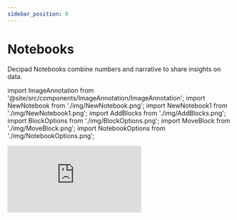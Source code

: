 ```yaml
---
sidebar_position: 0
---
```


# Notebooks

Decipad Notebooks combine numbers and narrative to share insights on data.

import ImageAnnotation from '@site/src/components/ImageAnnotation/ImageAnnotation';
import NewNotebook from './img/NewNotebook.png';
import NewNotebook1 from './img/NewNotebook1.png';
import AddBlocks from './img/AddBlocks.png';
import BlockOptions from './img/BlockOptions.png';
import MoveBlock from './img/MoveBlock.png';
import NotebookOptions from './img/NotebookOptions.png';

 <div style={{position: 'relative', paddingBottom: '59.01639344262295%', height: 0}}>
   <iframe src="https://www.loom.com/embed/e18301fb8aa748eca8f7be0ce38c9e6a?sid=726a1216-91e3-4c61-9f55-8190c2ffa632" frameBorder={0} webkitallowfullscreen mozallowfullscreen allowFullScreen style={{position: 'absolute', top: 0, left: 0, width: '100%', height: '100%'}} />
 </div>

## Notebook Features

import {
newNotebookBadge,
GridContainer,
Card,
} from '@site/src/components/GalleryCards';

<GridContainer>
              <Card
                title="Formulas"
                notebook="/docs/quick-start/formulas"
                description="Create quick calculations people can follow."
              />
              <Card
                title="Tables"
                notebook="/docs/quick-start/tables"
                description="Organize data and create quick calculations."
              />
              <Card
                title="Charts"
                notebook="/docs/quick-start/charts"
                description="Create quick visualizations for your data."
              />
              <Card
                title="Data Views"
                notebook="/docs/quick-start/data-views"
                description="Pivot your data to quickly highlight information."
              />
              <Card
                title="Interactive Widgets"
                notebook="/docs/quick-start/widgets"
                description="Explore data in real-time and create interactive notebooks."
              />
              <Card
                title="Inline Results"
                notebook="/docs/quick-start/inline-results"
                description="Explain results and conclusions."
              />
             <Card
                title="Data Integrations"
                notebook="/docs/integrations/basics"
                description="Quickly import data to analyze and visualize."
              />
            </GridContainer>

<br/>

## Create a New Notebook

---

<ImageAnnotation
alt="Custom Formula Example"
isOnlyOnHover
firstSelectedByDefault
steps={[
{
src: NewNotebook,
xPercent: 83,
yPercent: 1,
widthPercent: 14,
heightPercent: 6.5,
value: "1",
description: `<b>To create a new notebook</b>, click <code>+ New Notebook</code> on the top right of your workspace.`,
},
{
src: NewNotebook1,
xPercent: 78,
yPercent: 82,
widthPercent: 18,
heightPercent: 15,
value: "2",
description: `Once you are in the new notebook, click on <code>Clear All</code> at the bottom right corner to begin with an <b>empty notebook.</b>`,
},
]}
/>

<br/>

## Manage Notebooks

---

<ImageAnnotation
alt="Custom Formula Example"
isOnlyOnHover
firstSelectedByDefault
navigationButtons
steps={[
{
src: NotebookOptions,
xPercent: 28,
yPercent: 46.5,
widthPercent: 69,
heightPercent: 8,
value: 1,
description: `On your workspace, hover a notebook.`,
},
{
src: NotebookOptions,
xPercent: 89,
yPercent: 46.5,
widthPercent: 8,
heightPercent: 8,
value: 2,
description: `Click the <code>•••</code> button on the right to open up the option's menu.`,
},
{
src: NotebookOptions,
xPercent: 75,
yPercent: 54,
widthPercent: 21,
heightPercent: 6.5,
value: 3,
description: `<b>Duplicate Notebook</b>`,
},
{
src: NotebookOptions,
xPercent: 75,
yPercent: 58.5,
widthPercent: 21,
heightPercent: 6.5,
value: 4,
description: `<b>Move Notebook</b> to a different workspace.`,
},
{
src: NotebookOptions,
xPercent: 75,
yPercent: 63.5,
widthPercent: 21,
heightPercent: 6.5,
value: 5,
description: `<b>Download a Notebook copy</b>. To import a notebook, drag the <code>.zip</code> file into any Decipad workspace.`,
},
{
src: NotebookOptions,
xPercent: 75,
yPercent: 68,
widthPercent: 21,
heightPercent: 6.5,
value: 6,
description: `<b>Download Notebook backups</b>. To import a backup, drag the <code>.zip</code> file into any Decipad workspace.`,
},
{
src: NotebookOptions,
xPercent: 75,
yPercent: 73,
widthPercent: 21,
heightPercent: 6.5,
value: 7,
description: `<b>Archive Notebook</b>`,
},
]}
/>

<br/>

## Notebook Blocks

---

On Decipad everything is a block, that you can combine to present and analyze your data.

### Add New Blocks

<ImageAnnotation
alt="Custom Formula Example"
isOnlyOnHover
firstSelectedByDefault
navigationButtons
steps={[
{
src: AddBlocks,
xPercent: 16,
yPercent: 38,
widthPercent: 17,
heightPercent: 6.5,
value: "1",
description: `Click the <code>+</code> button located next to an empty line.<br/> Alternatively, use the keyboard shortcut by typing <code>/</code> on a new empty line.`,
},
{
src: AddBlocks,
xPercent: 20,
yPercent: 46.5,
widthPercent: 30,
heightPercent: 10,
value: "2",
description: `Select the desired block from the menu that appears.`,
},
]}
/>

### Move Blocks

<ImageAnnotation
alt="Custom Formula Example"
isOnlyOnHover
firstSelectedByDefault
steps={[
{
src: MoveBlock,
xPercent: 16,
yPercent: 38,
widthPercent: 60,
heightPercent: 8,
value: 1,
description: `Hover any block you want to move.`,
},
{
src: MoveBlock,
xPercent: 18,
yPercent: 38,
widthPercent: 6.5,
heightPercent: 6.5,
value: 2,
description: `Hold the <code>⸬</code> button that appears on the left of the block.`,
},
{
src: MoveBlock,
xPercent: 20,
yPercent: 55,
widthPercent: 60,
heightPercent: 12,
value: 3,
description: `Drag the block to the desired position indicated by a blue line.<br/>You can stack side-by-side widgets, paragraphs, callouts, quotes, and images.`,
},
{
src: MoveBlock,
xPercent: 20,
yPercent: 55,
widthPercent: 60,
heightPercent: 12,
value: 4,
description: `Release the <code>⸬</code> button to place the block in its new position.`,
},
]}
/>

### Block Options

<ImageAnnotation
alt="Custom Formula Example"
isOnlyOnHover
firstSelectedByDefault
navigationButtons
steps={[
{
src:BlockOptions,
xPercent: 18,
yPercent: 38,
widthPercent: 58,
heightPercent: 9,
value: 1,
description: `Hover any block.`,
},
{
src:BlockOptions,
xPercent: 18,
yPercent: 38,
widthPercent: 6.5,
heightPercent: 6.5,
value: 2,
description: `Click the <code>⸬</code> button that appears on the left of the block to open the options menu.`,
},
{
src:BlockOptions,
xPercent: 5,
yPercent: 39,
widthPercent:17,
heightPercent: 6.5,
value: 3,
description: `<b>Hide a block</b><br/> Select <code>Hide from reader</code> to hide any block from a published notebook.<br/>The block will fade, and a hidden icon will appear on the left of the block.`,
},
{
src:BlockOptions,
xPercent: 5,
yPercent: 43.5,
widthPercent:17,
heightPercent: 6.5,
value: 4,
description: `<b>Duplicate a block</b>`,
},
{
src:BlockOptions,
xPercent: 5,
yPercent: 48.5,
widthPercent:17,
heightPercent: 6.5,
value: 5,
description: `<b>Transform a block</b><br/>Select <code>Turn into</code> to transform the type of your block.`,
},
{
src:BlockOptions,
xPercent: 5,
yPercent: 55.5,
widthPercent:17,
heightPercent: 6.5,
value: 6,
description: `<b>Delete a block</b>`,
},
]}
/>

## Upload Files

<ImageAnnotation
noImage
alt="Custom Formula Example"
steps={[
{
value: "1",
description: `<b>Upload .CSV files</b>: Drag and drop your .CSV files directly into a notebook or use the slash command "/csv" on an empty paragraph.`,
},
{
value: "2",
description: `<b>Upload images</b>: Add visual elements and context to your notebooks by dragging and dropping image files or using the slash command "/image" on an empty paragraph.`,
}
]}
/>
